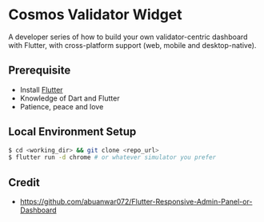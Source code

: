 # Cosmos Validator Widget

A developer series of how to build your own validator-centric dashboard with Flutter, with cross-platform support (web, mobile and desktop-native).

## Prerequisite

- Install [Flutter](https://docs.flutter.dev/get-started/install)
- Knowledge of Dart and Flutter
- Patience, peace and love

## Local Environment Setup

```bash
$ cd <working_dir> && git clone <repo_url>
$ flutter run -d chrome # or whatever simulator you prefer
```

## Credit
- https://github.com/abuanwar072/Flutter-Responsive-Admin-Panel-or-Dashboard